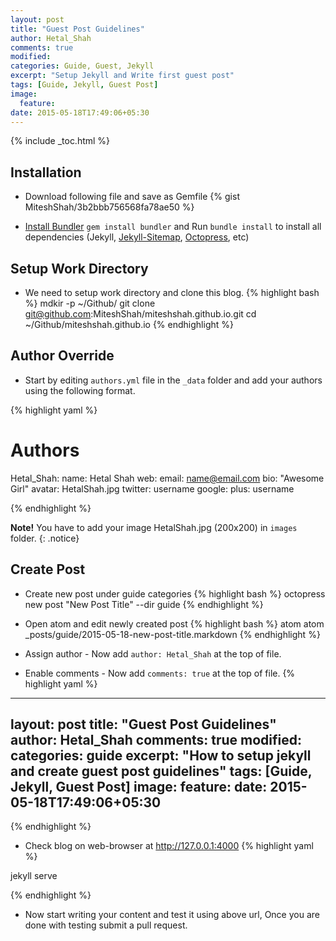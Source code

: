 ```yaml
---
layout: post
title: "Guest Post Guidelines"
author: Hetal_Shah
comments: true
modified:
categories: Guide, Guest, Jekyll
excerpt: "Setup Jekyll and Write first guest post"
tags: [Guide, Jekyll, Guest Post]
image:
  feature:
date: 2015-05-18T17:49:06+05:30
---
```


{% include _toc.html %}

## Installation

* Download following file and save as Gemfile
{% gist MiteshShah/3b2bbb756568fa78ae50 %}

* [Install Bundler](http://bundler.io) `gem install bundler` and Run `bundle install` to install all dependencies (Jekyll, [Jekyll-Sitemap](https://github.com/jekyll/jekyll-sitemap), [Octopress](https://github.com/octopress/octopress), etc)

## Setup Work Directory
* We need to setup work directory and clone this blog.
{% highlight bash %}
mdkir -p ~/Github/
git clone git@github.com:MiteshShah/miteshshah.github.io.git
cd ~/Github/miteshshah.github.io
{% endhighlight %}

## Author Override
* Start by editing `authors.yml` file in the `_data` folder and add your authors using the following format.

{% highlight yaml %}

# Authors

Hetal_Shah:
  name: Hetal Shah
  web:
  email: name@email.com
  bio: "Awesome Girl"
  avatar: HetalShah.jpg
  twitter: username
  google:
    plus: username

{% endhighlight %}

**Note!** You have to add your image HetalShah.jpg (200x200) in `images` folder.
{: .notice}

## Create Post
* Create new post under guide categories
{% highlight bash %}
octopress new post "New Post Title" --dir guide
{% endhighlight %}

* Open atom and edit newly created post
{% highlight bash %}
atom atom _posts/guide/2015-05-18-new-post-title.markdown
{% endhighlight %}


* Assign author - Now add `author: Hetal_Shah` at the top of file.
* Enable comments - Now add `comments: true` at the top of file.
{% highlight yaml %}

---
layout: post
title: "Guest Post Guidelines"
author: Hetal_Shah
comments: true
modified:
categories: guide
excerpt: "How to setup jekyll and create guest post guidelines"
tags: [Guide, Jekyll, Guest Post]
image:
  feature:
date: 2015-05-18T17:49:06+05:30
---
{% endhighlight %}


* Check blog on web-browser at <a href="http://127.0.0.1:4000">http://127.0.0.1:4000</a>
{% highlight yaml %}

jekyll serve

{% endhighlight %}

* Now start writing your content and test it using above url, Once you are done with testing submit a pull request.

